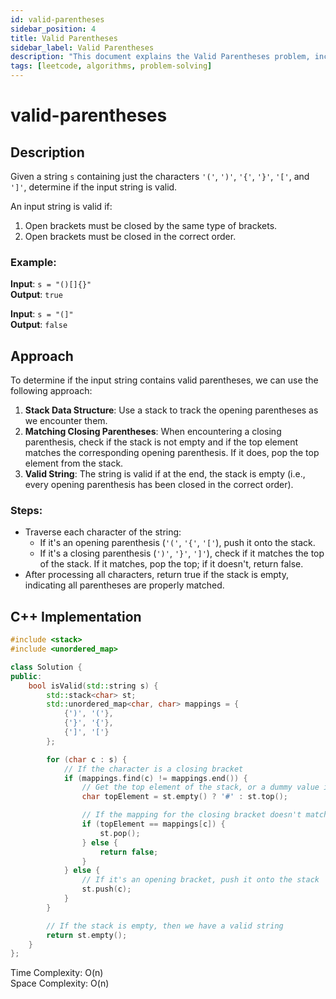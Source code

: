 ```yaml
---
id: valid-parentheses
sidebar_position: 4
title: Valid Parentheses
sidebar_label: Valid Parentheses
description: "This document explains the Valid Parentheses problem, including its description, approach, and implementation in C++."
tags: [leetcode, algorithms, problem-solving]
---
```


# valid-parentheses

## Description
Given a string `s` containing just the characters `'('`, `')'`, `'{'`, `'}'`, `'['`, and `']'`, determine if the input string is valid.

An input string is valid if:
1. Open brackets must be closed by the same type of brackets.
2. Open brackets must be closed in the correct order.

### Example:
**Input**: `s = "()[]{}"`  
**Output**: `true`

**Input**: `s = "(]"`  
**Output**: `false`

## Approach
To determine if the input string contains valid parentheses, we can use the following approach:

1. **Stack Data Structure**: Use a stack to track the opening parentheses as we encounter them.
2. **Matching Closing Parentheses**: When encountering a closing parenthesis, check if the stack is not empty and if the top element matches the corresponding opening parenthesis. If it does, pop the top element from the stack.
3. **Valid String**: The string is valid if at the end, the stack is empty (i.e., every opening parenthesis has been closed in the correct order).

### Steps:
- Traverse each character of the string:
  - If it's an opening parenthesis (`'('`, `'{'`, `'['`), push it onto the stack.
  - If it's a closing parenthesis (`')'`, `'}'`, `']'`), check if it matches the top of the stack. If it matches, pop the top; if it doesn't, return false.
- After processing all characters, return true if the stack is empty, indicating all parentheses are properly matched.

## C++ Implementation

```cpp
#include <stack>
#include <unordered_map>

class Solution {
public:
    bool isValid(std::string s) {
        std::stack<char> st;
        std::unordered_map<char, char> mappings = {
            {')', '('},
            {'}', '{'},
            {']', '['}
        };

        for (char c : s) {
            // If the character is a closing bracket
            if (mappings.find(c) != mappings.end()) {
                // Get the top element of the stack, or a dummy value if the stack is empty
                char topElement = st.empty() ? '#' : st.top();

                // If the mapping for the closing bracket doesn't match the stack's top element, return false
                if (topElement == mappings[c]) {
                    st.pop();
                } else {
                    return false;
                }
            } else {
                // If it's an opening bracket, push it onto the stack
                st.push(c);
            }
        }

        // If the stack is empty, then we have a valid string
        return st.empty();
    }
};
```
Time Complexity: O(n)  <br/>
Space Complexity: O(n) 